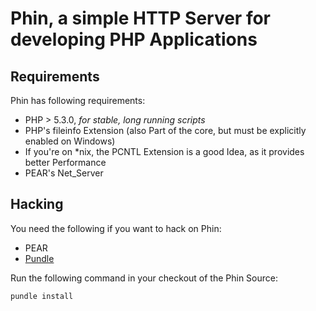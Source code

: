 Phin, a simple HTTP Server for developing PHP Applications
==========================

## Requirements

Phin has following requirements:

* PHP > 5.3.0, _for stable, long running scripts_
* PHP's fileinfo Extension (also Part of the core, but must be explicitly enabled on Windows)
* If you're on *nix, the PCNTL Extension is a good Idea, as it provides better Performance
* PEAR's Net_Server

## Hacking

You need the following if you want to hack on Phin:

* PEAR
* [Pundle](http://github.com/T-Moe/Pundle)

Run the following command in your checkout of the Phin Source:

```sh
pundle install
```
